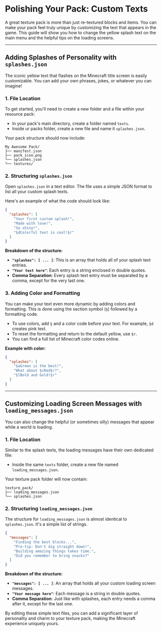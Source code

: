 #  Polishing Your Pack: Custom Texts

A great texture pack is more than just re-textured blocks and items. You can make your pack feel truly unique by customizing the text that appears in the game. This guide will show you how to change the yellow splash text on the main menu and the helpful tips on the loading screens.

---

##  Adding Splashes of Personality with `splashes.json`

The iconic yellow text that flashes on the Minecraft title screen is easily customizable. You can add your own phrases, jokes, or whatever you can imagine!

### 1. File Location

To get started, you'll need to create a new folder and a file within your resource pack:

*   In your pack's main directory, create a folder named `texts`.
*   Inside ur packs folder, create a new file and name it `splashes.json`.

Your pack structure should now include:

```
My Awesome Pack/
├── manifest.json
├── pack_icon.png
└── splashes.json
└── textures/
```

### 2. Structuring `splashes.json`

Open `splashes.json` in a text editor. The file uses a simple JSON format to list all your custom splash texts.

Here's an example of what the code should look like:

```json
{
  "splashes": [
    "Your first custom splash!",
    "Made with love!",
    "So shiny!",
    "§dColorful text is cool!§r"
  ]
}
```

**Breakdown of the structure:**

*   **`"splashes": [ ... ]`**: This is an array that holds all of your splash text entries.
*   **`"Your text here"`**: Each entry is a string enclosed in double quotes.
*   **Comma Separation**: Every splash text entry must be separated by a comma, except for the very last one.

### 3. Adding Color and Formatting

You can make your text even more dynamic by adding colors and formatting. This is done using the section symbol (`§`) followed by a formatting code.

*   To use colors, add `§` and a color code before your text. For example, `§d` creates pink text.
*   To reset the formatting and return to the default yellow, use `§r`.
*   You can find a full list of Minecraft color codes online.

**Example with color:**

```json
{
  "splashes": [
    "§aGreen is the best!",
    "What about §cRed§r?",
    "§lBold and Gold!§r"
  ]
}
```

---

##  Customizing Loading Screen Messages with `loading_messages.json`

You can also change the helpful (or sometimes silly) messages that appear while a world is loading.

### 1. File Location

Similar to the splash texts, the loading messages have their own dedicated file:

*   Inside the same `texts` folder, create a new file named `loading_messages.json`.

Your texture pack folder will now contain:

```
texture_pack/
├── loading_messages.json
└── splashes.json
```

### 2. Structuring `loading_messages.json`

The structure for `loading_messages.json` is almost identical to `splashes.json`. It's a simple list of strings.

```json
{
  "messages": [
    "Finding the best blocks...",
    "Pro-tip: Don't dig straight down!",
    "Building amazing things takes time.",
    "Did you remember to bring snacks?"
  ]
}
```

**Breakdown of the structure:**

*   **`"messages": [ ... ]`**: An array that holds all your custom loading screen messages.
*   **`"Your message here"`**: Each message is a string in double quotes.
*   **Comma Separation**: Just like with splashes, each entry needs a comma after it, except for the last one.

By editing these simple text files, you can add a significant layer of personality and charm to your texture pack, making the Minecraft experience uniquely yours.